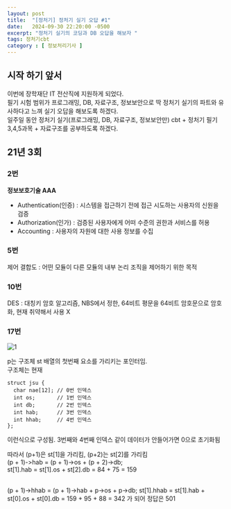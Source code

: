 ```yaml
---
layout: post
title:  "[정처기] 정처기 실기 오답 #1"
date:   2024-09-30 22:20:00 -0500
excerpt: "정처기 실기의 코딩과 DB 오답을 해보자 "
tags: 정처기cbt
category : [ 정보처리기사 ]
---
```


## 시작 하기 앞서

이번에 장학재단 IT 전산직에 지원하게 되었다.  
필기 시험 범위가 프로그래밍, DB, 자료구조, 정보보안으로 딱 정처기 실기의 파트와 유사하다고 느껴 실기 오답을 해보도록 하겠다.  
일주일 동안 정처기 실기(프로그래밍, DB, 자료구조, 정보보안만) cbt + 정처기 필기 3,4,5과목 + 자료구조를 공부하도록 하겠다.

## 21년 3회

### 2번

**정보보호기술 AAA**  
+ Authentication(인증) : 시스템을 접근하기 전에 접근 시도하는 사용자의 신원을 검증
+ Authorization(인가) : 검증된 사용자에게 어떠 수준의 권한과 서비스를 허용
+ Accounting : 사용자의 자원에 대한 사용 정보를 수집

### 5번

제어 결합도 : 어떤 모듈이 다른 모듈의 내부 논리 조직을 제어하기 위한 목적

### 10번

DES : 대칭키 암호 알고리즘, NBS에서 정한, 64비트 평문을 64비트 암호문으로 암호화, 현재 취약해서 사용 X

### 17번

<img src="https://i.ibb.co/BKksY7W/1.png" alt="1" border="0">

p는 구조체 st 배열의 첫번째 요소를 가리키는 포인터임.  
구조체는 현재  

```
struct jsu {  
  char nae[12]; // 0번 인덱스  
  int os;       // 1번 인덱스  
  int db;       // 2번 인덱스  
  int hab;      // 3번 인덱스  
  int hhab;     // 4번 인덱스  
};  
```

이런식으로 구성됨. 3번째와 4번째 인덱스 같이 데이터가 안들어가면 0으로 초기화됨  


따라서 (p+1)은 st[1]을 가리킴, (p+2)는 st[2]를 가리킴  
(p + 1)->hab = (p + 1)->os + (p + 2)->db;  
st[1].hab = st[1].os + st[2].db = 84 + 75 = 159  

<br>
(p + 1)->hhab = (p + 1)->hab + p->os + p->db;  
st[1].hhab = st[1].hab + st[0].os + st[0].db = 159 + 95 + 88 = 342  
가 되어 정답은 501  

